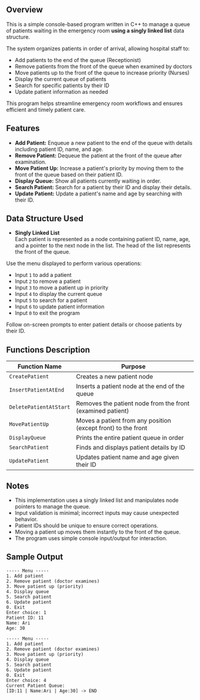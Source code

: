 ## Overview

This is a simple console-based program written in C++ to manage a queue of patients waiting in the emergency room **using a singly linked list** data structure.

The system organizes patients in order of arrival, allowing hospital staff to:

- Add patients to the end of the queue (Receptionist)
- Remove patients from the front of the queue when examined by doctors
- Move patients up to the front of the queue to increase priority (Nurses)
- Display the current queue of patients
- Search for specific patients by their ID
- Update patient information as needed

This program helps streamline emergency room workflows and ensures efficient and timely patient care.

## Features

- **Add Patient:** Enqueue a new patient to the end of the queue with details including patient ID, name, and age.
- **Remove Patient:** Dequeue the patient at the front of the queue after examination.
- **Move Patient Up:** Increase a patient's priority by moving them to the front of the queue based on their patient ID.
- **Display Queue:** Show all patients currently waiting in order.
- **Search Patient:** Search for a patient by their ID and display their details.
- **Update Patient:** Update a patient's name and age by searching with their ID.

## Data Structure Used
- **Singly Linked List**  
Each patient is represented as a node containing patient ID, name, age, and a pointer to the next node in the list. The head of the list represents the front of the queue.


Use the menu displayed to perform various operations:
   - Input `1` to add a patient
   - Input `2` to remove a patient
   - Input `3` to move a patient up in priority
   - Input `4` to display the current queue
   - Input `5` to search for a patient
   - Input `6` to update patient information
   - Input `0` to exit the program

Follow on-screen prompts to enter patient details or choose patients by their ID.

## Functions Description

| Function Name          | Purpose                                                       |
|------------------------|---------------------------------------------------------------|
| `CreatePatient`        | Creates a new patient node                                    |
| `InsertPatientAtEnd`   | Inserts a patient node at the end of the queue                |
| `DeletePatientAtStart` | Removes the patient node from the front (examined patient)    |
| `MovePatientUp`        | Moves a patient from any position (except front) to the front |
| `DisplayQueue`         | Prints the entire patient queue in order                      |
| `SearchPatient`        | Finds and displays patient details by ID                      |
| `UpdatePatient`        | Updates patient name and age given their ID                   |

## Notes

- This implementation uses a singly linked list and manipulates node pointers to manage the queue.
- Input validation is minimal; incorrect inputs may cause unexpected behavior.
- Patient IDs should be unique to ensure correct operations.
- Moving a patient up moves them instantly to the front of the queue.
- The program uses simple console input/output for interaction.

## Sample Output

```
----- Menu -----
1. Add patient
2. Remove patient (doctor examines)
3. Move patient up (priority)
4. Display queue
5. Search patient
6. Update patient
0. Exit
Enter choice: 1
Patient ID: 11
Name: Ari
Age: 30

----- Menu -----
1. Add patient
2. Remove patient (doctor examines)
3. Move patient up (priority)
4. Display queue
5. Search patient
6. Update patient
0. Exit
Enter choice: 4
Current Patient Queue:
[ID:11 | Name:Ari | Age:30] -> END
```
